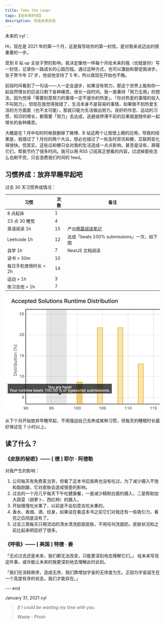 ```yaml
---
title: Take the Leap!
tags: [给未来的信]
description: 写给未来的信
---
```


未来的 cyl：

Hi，现在是 2021 年的第一个月，这是我写给你的第一封信，是对我来说迈出的很重要的一步。

受到 B 站 up 主张子贺的影响，我决定像他一样每个月给未来的我（也就是你）写一封信，记录你一路成长的心路历程。通过这种方式，也可以激励和督促我进步。张子贺今年 27 岁，他说他坚持了 5 年，所以我现在开始也不晚。

前段时间看到了一句话——人一定会退步，如果没有努力，那这个世界上能和你一起自然增长的应该只剩下各种痛苦。很长一段时间，我一直秉持「努力无用」的想法，因为觉得「需要刻意努力的事情一定不是你的热爱」、「你对热爱的事情的投入不叫努力」，但现在我觉得我错了，生活本身不是容易的事情，如果做不到热爱生活的方方面面（也不太可能），那就只能为生活做出努力。良好的作息、运动的习惯、知识的增长，都需要「努力」去达成，逃避或停滞不前的后果就是随年龄一起增长的各种痛苦。

大概是在 1 月中旬的时候我删掉了微博、B 站这两个让我很上瘾的应用，导致的结果是，我错过了 1 月份的两个大瓜，想必也错过了一些及时资讯和梗，互联网变化得很快。但其实，这些瓜和梗只会对我的生活造成一点点影响，甚至是没有，屏蔽它们，帮我节约了很多时间。我可以用 RSS 订阅真正想看的内容，过滤掉那些怎么也刷不完，只会浪费我们时间的 feed。

## 习惯养成：放弃早睡早起吧

过去 30 天习惯养成情况：

| 习惯                  | 次数 | 备注                                       |
| --------------------- | ---- | ------------------------------------------ |
| 8 点起床              | 1    |                                            |
| 23 点 30 睡觉         | 4    |                                            |
| 英语阅读 1h           | 15   | 产出[两篇阅读笔记](/docs)                           |
| Leetcode 1h           | 12   | 达成「beats 100% submissions」一次，如下图 |
| 自学 1h               | 7    | NestJS 文档阅读                            |
| 读书 > 30m            | 10   |                                            |
| 每日手机使用时长 < 2h | 14   |                                            |
| 运动 > 1h             | 3    |                                            |
| 练习吉他 > 1h         | 7    |                                            |

![达成「beats 100% submissions」一次](/Letter.assets/leetcode-100.png)

从下个月开始放弃早睡早起，不用强迫自己去养成某种习惯，但每天的睡眠时长最好保证在 7 小时以上。

## 读了什么？

### 《皮肤的秘密》—— [ 德 ] 耶尔 · 阿德勒   

对我产生的影响：

1. 公司每天有免费麦当劳，但看了这本书后我再也没有吃过，为了减少摄入不饱和脂肪酸，它对皮肤会造成很差的影响。
2. 过去的一个月几乎每天下午吃健康餐，一是减少精制白面的摄入，二是帮助加大蔬菜（胡萝卜、西红柿）的摄入。
3. 开始慢慢吃水果了，以前是不会刻意去吃水果的。
4. 香水、香烟、酒、纹身，如果说在看这本书之前它们对我还有一些吸引力，看完之后彻底没有了。
5. 过去三周每天只用流动的清水清洗脸部皮肤，不用任何洗面奶，皮肤状况和之前比起来明显好了很多。

### 《呼吸》—— [ 美国 ] 特德 · 姜

「无论过去还是未来，我们都无法改变，只能更深刻地去理解它们。」
给未来写信这件事，或许能让未来的我更深刻地去理解此时此刻。

「我们在消耗秩序，造成无序，我们靠增加宇宙的无序度为生。正因为宇宙诞生在一个高度有序的状态，我们才能存在。」


--- end

January 31, 2021
cyl


> *If I could be wasting my time with you.*
>
> Waste - Phish

